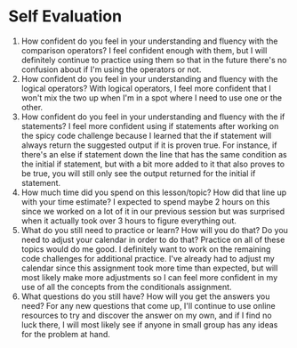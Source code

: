 # Self Evaluation

1. How confident do you feel in your understanding and fluency with the comparison operators? I feel confident enough with them, but I will definitely continue to practice using them so that in the future there's no confusion about if I'm using the operators or not.
1. How confident do you feel in your understanding and fluency with the logical operators? With logical operators, I feel more confident that I won't mix the two up when I'm in a spot where I need to use one or the other. 
1. How confident do you feel in your understanding and fluency with the if statements? I feel more confident using if statements after working on the spicy code challenge because I learned that the if statement will always return the suggested output if it is proven true. For instance, if there's an else if statement down the line that has the same condition as the initial if statement, but with a bit more added to it that also proves to be true, you will still only see the output returned for the initial if statement.
1. How much time did you spend on this lesson/topic? How did that line up with your time estimate? I expected to spend maybe 2 hours on this since we worked on a lot of it in our previous session but was surprised when it actually took over 3 hours to figure everything out.
1. What do you still need to practice or learn? How will you do that? Do you need to adjust your calendar in order to do that? Practice on all of these topics would do me good. I definitely want to work on the remaining code challenges for additional practice. I've already had to adjust my calendar since this assignment took more time than expected, but will most likely make more adjustments so I can feel more confident in my use of all the concepts from the conditionals assignment.
1. What questions do you still have? How will you get the answers you need? For any new questions that come up, I'll continue to use online resources to try and discover the answer on my own, and if I find no luck there, I will most likely see if anyone in small group has any ideas for the problem at hand. 
